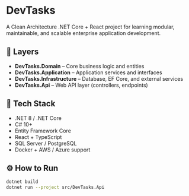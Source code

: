 # DevTasks

A Clean Architecture .NET Core + React project for learning modular, maintainable, and scalable enterprise application development.

## 🧱 Layers
- **DevTasks.Domain** – Core business logic and entities  
- **DevTasks.Application** – Application services and interfaces  
- **DevTasks.Infrastructure** – Database, EF Core, and external services  
- **DevTasks.Api** – Web API layer (controllers, endpoints)

## 🚀 Tech Stack
- .NET 8 / .NET Core
- C# 10+
- Entity Framework Core
- React + TypeScript
- SQL Server / PostgreSQL
- Docker + AWS / Azure support

## ⚙️ How to Run
```bash
dotnet build
dotnet run --project src/DevTasks.Api

